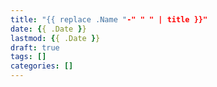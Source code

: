 ```yaml
---
title: "{{ replace .Name "-" " " | title }}"
date: {{ .Date }}
lastmod: {{ .Date }}
draft: true
tags: []
categories: []
---
```


